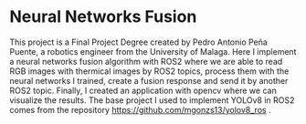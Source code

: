 # Neural Networks Fusion

This project is a Final Project Degree created by Pedro Antonio Peña Puente, a robotics engineer from the University of Malaga. Here I implement a neural networks fusion algorithm with ROS2 where we are able to read RGB images with thermical images by ROS2 topics, process them with the neural networks I trained, create a fusion response and send it by another ROS2 topic. Finally, I created an application with opencv where we can visualize the results. The base project I used to implement YOLOv8 in ROS2 comes from the repository https://github.com/mgonzs13/yolov8_ros . 
